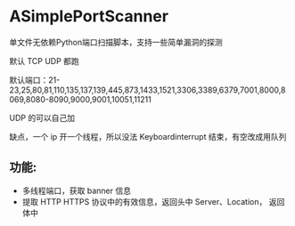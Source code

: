 # ASimplePortScanner
单文件无依赖Python端口扫描脚本，支持一些简单漏洞的探测

默认 TCP UDP 都跑

默认端口：21-23,25,80,81,110,135,137,139,445,873,1433,1521,3306,3389,6379,7001,8000,8069,8080-8090,9000,9001,10051,11211

UDP 的可以自己加

缺点，一个 ip 开一个线程，所以没法 Keyboardinterrupt 结束，有空改成用队列

## 功能:
- 多线程端口，获取 banner 信息
- 提取 HTTP HTTPS 协议中的有效信息，返回头中 Server、Location， 返回体中 <title>
- 通过 NBNS 协议获取主机名 (UDP 137)
- Redis 检测未授权
- MS17-010 检测 (抄了巡风的脚本)
- 通过 445 检测 Windows 的版本 (抄了 17-010 的 PHP 脚本)

## 用法:
```
python scan.py ip [UT] [ports]
```
ip 可以是 单个ip、CIDR 或者 192.168.0.0-255 这种形式
U 就是 UDP 端口探测，现在只有 137 端口 
T 就是探测 TCP 端口
ports 指定 TCP 的端口

## 例子:
```
python scan.py 10.19.38.0/24
```
扫描 10.19.38.0/24 的默认端口，并获取主机名

```
python scan.py 10.19.38.0/24 U
```
获取 10.19.38.0/24 的主机名，不扫描 TCP 端口

```
python scan.py 10.19.38.0/24 TU 22,23-25
```
扫描 10.19.38.0/24 的 TCP 22,23,24,25 端口，获取主机名
